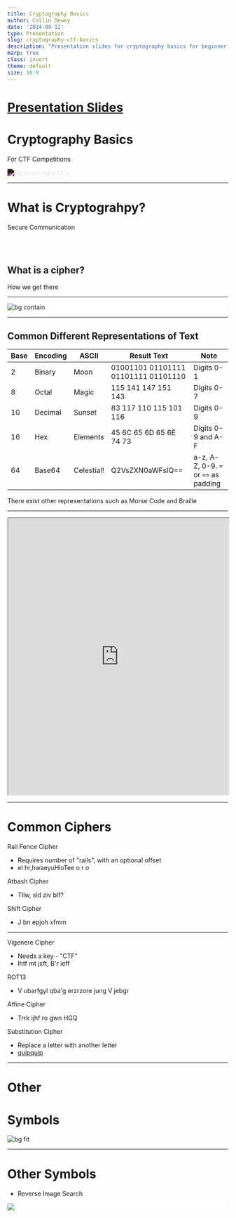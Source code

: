```yaml
---
title: Cryptography Basics
author: Collin Dewey
date: '2024-09-12'
type: Presentation
slug: cryptography-ctf-basics
description: "Presentation slides for cryptography basics for beginner level Capture The Flag style cybersecurity challenges."
marp: true
class: invert
theme: default
size: 16:9
---
```

# [Presentation Slides](slides.html)

# Cryptography Basics
<!-- _footer: By Collin Dewey-->
For CTF Competitions
<div style="filter: invert(1);">

![bg invert right:55%](https://upload.wikimedia.org/wikipedia/commons/3/36/Pigpen_cipher_key.svg)

</div>

<!-- Logo on the right is for the Pigpen Cipher -->


---

# What is Cryptograhpy?

<!-- Cryptography is an overarching field over trying to have secure and private communications, even in the presence of prying eyes. -->

Secure Communication

<br>
<br>

## What is a cipher?

<!-- The algorithm of how we get there. -->

How we get there


---
<!-- _class: -->

<div style="background-color: #ffffff;">

![bg contain](https://upload.wikimedia.org/wikipedia/commons/1/1b/ASCII-Table-wide.svg)

</div>

<!-- There are multiple ways to represent text. -->
<!-- One of the most common ways for English is with the ASCII encoding, which all of the bellow examples are in. -->
<!-- ASCII is just a way to store our normal English language characters into data. -->

---

## Common Different Representations of Text
<!-- _footer: Convert these using https://gchq.github.io/CyberChef/-->

<!-- However, you can represent that data itself in different ways. -->
<!-- Binary, Octal, Decimal, Hexadecimal, and Base64 -->
<!-- The data is still there, just represented to us differently. So I really wouldn't consider these a cipher-->

|Base|Encoding|ASCII|Result Text|Note|
|---|---|---|---|---|
|2|Binary|Moon|01001101 01101111 01101111 01101110|Digits 0-1|
|8|Octal|Magic|115 141 147 151 143|Digits 0-7|
|10|Decimal|Sunset|83 117 110 115 101 116|Digits 0-9|
|16|Hex|Elements|45 6C 65 6D 65 6E 74 73|Digits 0-9 and A-F|
|64|Base64|Celestial!|Q2VsZXN0aWFsIQ==|a-z, A-Z, 0-9. `=` or `==` as padding|

There exist other representations such as Morse Code and Braille

---
<!-- _footer: https://gchq.github.io/CyberChef/-->

<iframe style="height: 45em; width: 100%;" src="https://gchq.github.io/CyberChef/"></iframe>

---
# Common Ciphers

Rail Fence Cipher
- Requires number of "rails", with an optional offset
- el hr,hwaeyuHloTee o r o

Atbash Cipher
- Tllw, sld ziv blf?

Shift Cipher
- J bn epjoh xfmm

---

Vigenere Cipher
- Needs a key - "CTF"
- Ihtf mt jxft, B'r ieff

ROT13
- V ubarfgyl qba'g erzrzore jung V jebgr

Affine Cipher
- Trrk ijhf ro gwn HGQ <!-- a:3 b:1 -->

Substitution Cipher
- Replace a letter with another letter
- [quipquip](https://quipqiup.com/)

<!---
# Encryption
RSA - https://www.tausquared.net/pages/ctf/rsa.html
AES

---
# Data Manipulation
Bit Shifting/Rotation
XOR-->

---
# Other
# Symbols
![bg fit](https://upload.wikimedia.org/wikipedia/commons/f/fa/ICS-flags.png)

---
<!-- _class: -->
# Other Symbols
- Reverse Image Search

<div style="background-color: #ffffff;">

![](https://upload.wikimedia.org/wikipedia/commons/6/69/Qapla%27.svg)

</div>

<!--
---
# Cryptography Tools
<!-- Modern cryptographic methods are much more math oriented and complicated. -->
<!-- Most of them use some sort of key or certificate, and there are tools to manager those. -->
<!--
.PEM, .KEY, .CER, .P12, ...
- OpenSSL
https://github.com/Ciphey/Ciphey
-->